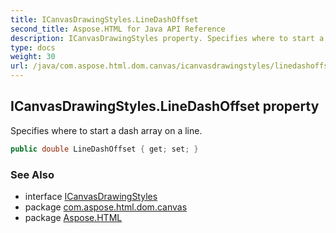 ```yaml
---
title: ICanvasDrawingStyles.LineDashOffset
second_title: Aspose.HTML for Java API Reference
description: ICanvasDrawingStyles property. Specifies where to start a dash array on a line
type: docs
weight: 30
url: /java/com.aspose.html.dom.canvas/icanvasdrawingstyles/linedashoffset/
---
```

## ICanvasDrawingStyles.LineDashOffset property

Specifies where to start a dash array on a line.

```java
public double LineDashOffset { get; set; }
```

### See Also

* interface [ICanvasDrawingStyles](../)
* package [com.aspose.html.dom.canvas](../../../com.aspose.html.dom.canvas/)
* package [Aspose.HTML](../../../)
